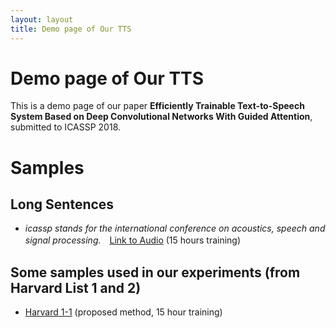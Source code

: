 ```yaml
---
layout: layout
title: Demo page of Our TTS
---
```


# Demo page of Our TTS

This is a demo page of our paper __Efficiently Trainable Text-to-Speech System Based on Deep Convolutional Networks With Guided Attention__, submitted to ICASSP 2018.


# Samples
## Long Sentences

- _icassp stands for the international conference on acoustics, speech and signal processing._　[Link to Audio](https://github.com/tachi-hi/tts_samples/blob/master/audio/synth_icassp_15h.wav) (15 hours training)

## Some samples used in our experiments (from Harvard List 1 and 2)

- [Harvard 1-1](https://s3-ap-northeast-1.amazonaws.com/crowdsrc-exp-data-a/experiment2017oct/data/104.wav) (proposed method, 15 hour training)
